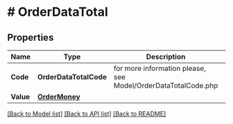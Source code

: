 # # OrderDataTotal


## Properties 


Name | Type | Description | Notes
------------ | ------------- | ------------- | -------------
**Code**| **OrderDataTotalCode** |  for more information please, see Model/OrderDataTotalCode.php  | [optional]
**Value**| [**OrderMoney**](OrderMoney.md) |   | [optional]


[[Back to Model list]](../../README.md#models) [[Back to API list]](../../README.md#endpoints) [[Back to README]](../../README.md)

